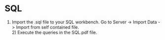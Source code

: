 # SQL

1) Import the .sql file to your SQL workbench. Go to Server -> Import Data -> Import from self contained file.
<br>2) Execute the queries in the SQL.pdf file.


